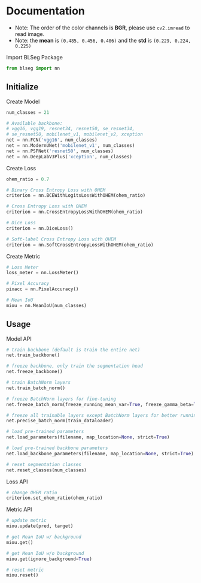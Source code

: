 # Documentation

* Note: The order of the color channels is **BGR**, please use `cv2.imread` to read image.
* Note: the **mean** is `(0.485, 0.456, 0.406)` and the **std** is `(0.229, 0.224, 0.225)`

Import BLSeg Package

```python
from blseg import nn
```

## Initialize

Create Model

```python
num_classes = 21

# Available backbone:
# vgg16, vgg19, resnet34, resnet50, se_resnet34,
# se_resnet50, mobilenet_v1, mobilenet_v2, xception
net = nn.FCN('vgg16', num_classes)
net = nn.ModernUNet('mobilenet_v1', num_classes)
net = nn.PSPNet('resnet50', num_classes)
net = nn.DeepLabV3Plus('xception', num_classes)
```

Create Loss

```python
ohem_ratio = 0.7

# Binary Cross Entropy Loss with OHEM
criterion = nn.BCEWithLogitsLossWithOHEM(ohem_ratio)

# Cross Entropy Loss with OHEM
criterion = nn.CrossEntropyLossWithOHEM(ohem_ratio)

# Dice Loss
criterion = nn.DiceLoss()

# Soft-label Cross Entropy Loss with OHEM
criterion = nn.SoftCrossEntropyLossWithOHEM(ohem_ratio)
```

Create Metric

```python
# Loss Meter
loss_meter = nn.LossMeter()

# Pixel Accuracy
pixacc = nn.PixelAccuracy()

# Mean IoU
miou = nn.MeanIoU(num_classes)
```

## Usage

Model API

```python
# train backbone (default is train the entire net)
net.train_backbone()

# freeze backbone, only train the segmentation head
net.freeze_backbone()

# train BatchNorm layers
net.train_batch_norm()

# freeze BatchNorm layers for fine-tuning
net.freeze_batch_norm(freeze_running_mean_var=True, freeze_gamma_beta=True):

# freeze all trainable layers except BatchNorm layers for better running mean and variance value
net.precise_batch_norm(train_dataloader)

# load pre-trained parameters
net.load_parameters(filename, map_location=None, strict=True)

# load pre-trained backbone parameters
net.load_backbone_parameters(filename, map_location=None, strict=True)

# reset segmentation classes
net.reset_classes(num_classes)
```

Loss API

```python
# change OHEM ratio
criterion.set_ohem_ratio(ohem_ratio)
```

Metric API

```python
# update metric
miou.update(pred, target)

# get Mean IoU w/ background
miou.get()

# get Mean IoU w/o background
miou.get(ignore_background=True)

# reset metric
miou.reset()
```
